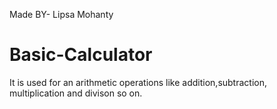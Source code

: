 Made BY-
Lipsa Mohanty
# Basic-Calculator
It is used for an arithmetic operations like addition,subtraction, multiplication and divison so on.
